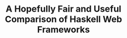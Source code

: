 ---
title: A Hopefully Fair and Useful Comparison of Haskell Web Frameworks
url: http://softwaresimply.blogspot.com/2012/04/hopefully-fair-and-useful-comparison-of.html
type: article
tags:
- web
- web frameworks
libraries:
- Happstack
- Snap
- Yesod
doHaskell-type: blog post
dohaskell-year: 2012
---